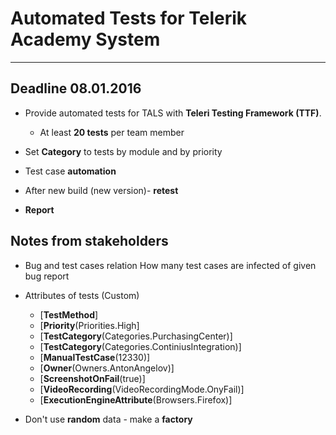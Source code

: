 # Automated Tests for Telerik Academy System

***

## Deadline 08.01.2016


* Provide automated tests for TALS with **Teleri Testing Framework (TTF)**.
	* At least **20 tests** per team member

* Set **Category** to tests by module and by priority

* Test case **automation**

* After new build (new version)- **retest**

* **Report**

## Notes from stakeholders

* Bug and test cases relation
How many test cases are infected of given bug report

* Attributes of tests (Custom)
	* [**TestMethod**]
	* [**Priority**(Priorities.High]
	* [**TestCategory**(Categories.PurchasingCenter)]
	* [**TestCategory**(Categories.ContiniusIntegration)]
	* [**ManualTestCase**(12330)]
	* [**Owner**(Owners.AntonAngelov)]
	* [**ScreenshotOnFail**(true)]
	* [**VideoRecording**(VideoRecordingMode.OnyFail)]
	* [**ExecutionEngineAttribute**(Browsers.Firefox)]

* Don't use **random** data - make a **factory**
